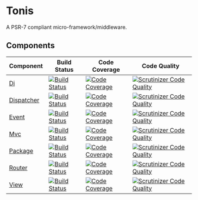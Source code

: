 Tonis
=====

A PSR-7 compliant micro-framework/middleware.

Components
----------

| Component                                            | Build Status                                                                                                                      | Code Coverage                                                                                                                          | Code Quality                                                                                                                                                |
| -----------------------------------------------------| ----------------------------------------------------------------------------------------------------------------------------------| ---------------------------------------------------------------------------------------------------------------------------------------| ------------------------------------------------------------------------------------------------------------------------------------------------------------|
| [Di](https://github.com/tonis-io/di)                 | [![Build Status](https://scrutinizer-ci.com/g/tonis-io/event/badges/build.png)](https://scrutinizer-ci.com/g/tonis-io/di)         | [![Code Coverage](https://scrutinizer-ci.com/g/tonis-io/event/badges/coverage.png)](https://scrutinizer-ci.com/g/tonis-io/di/)         | [![Scrutinizer Code Quality](https://scrutinizer-ci.com/g/tonis-io/di/badges/quality-score.png)](https://scrutinizer-ci.com/g/tonis-io/di/)                 |
| [Dispatcher](https://github.com/tonis-io/dispatcher) | [![Build Status](https://scrutinizer-ci.com/g/tonis-io/event/badges/build.png)](https://scrutinizer-ci.com/g/tonis-io/dispatcher) | [![Code Coverage](https://scrutinizer-ci.com/g/tonis-io/event/badges/coverage.png)](https://scrutinizer-ci.com/g/tonis-io/dispatcher/) | [![Scrutinizer Code Quality](https://scrutinizer-ci.com/g/tonis-io/dispatcher/badges/quality-score.png)](https://scrutinizer-ci.com/g/tonis-io/dispatcher/) |
| [Event](https://github.com/tonis-io/event)           | [![Build Status](https://scrutinizer-ci.com/g/tonis-io/event/badges/build.png)](https://scrutinizer-ci.com/g/tonis-io/event)      | [![Code Coverage](https://scrutinizer-ci.com/g/tonis-io/event/badges/coverage.png)](https://scrutinizer-ci.com/g/tonis-io/event/)      | [![Scrutinizer Code Quality](https://scrutinizer-ci.com/g/tonis-io/event/badges/quality-score.png)](https://scrutinizer-ci.com/g/tonis-io/event/)           |
| [Mvc](https://github.com/tonis-io/mvc)               | [![Build Status](https://scrutinizer-ci.com/g/tonis-io/event/badges/build.png)](https://scrutinizer-ci.com/g/tonis-io/mvc)        | [![Code Coverage](https://scrutinizer-ci.com/g/tonis-io/event/badges/coverage.png)](https://scrutinizer-ci.com/g/tonis-io/mvc/)        | [![Scrutinizer Code Quality](https://scrutinizer-ci.com/g/tonis-io/mvc/badges/quality-score.png)](https://scrutinizer-ci.com/g/tonis-io/mvc/)               |
| [Package](https://github.com/tonis-io/package)       | [![Build Status](https://scrutinizer-ci.com/g/tonis-io/event/badges/build.png)](https://scrutinizer-ci.com/g/tonis-io/package)    | [![Code Coverage](https://scrutinizer-ci.com/g/tonis-io/event/badges/coverage.png)](https://scrutinizer-ci.com/g/tonis-io/package/)    | [![Scrutinizer Code Quality](https://scrutinizer-ci.com/g/tonis-io/package/badges/quality-score.png)](https://scrutinizer-ci.com/g/tonis-io/package/)       |
| [Router](https://github.com/tonis-io/router)         | [![Build Status](https://scrutinizer-ci.com/g/tonis-io/event/badges/build.png)](https://scrutinizer-ci.com/g/tonis-io/router)     | [![Code Coverage](https://scrutinizer-ci.com/g/tonis-io/event/badges/coverage.png)](https://scrutinizer-ci.com/g/tonis-io/router/)     | [![Scrutinizer Code Quality](https://scrutinizer-ci.com/g/tonis-io/router/badges/quality-score.png)](https://scrutinizer-ci.com/g/tonis-io/router/)         |
| [View](https://github.com/tonis-io/view)             | [![Build Status](https://scrutinizer-ci.com/g/tonis-io/event/badges/build.png)](https://scrutinizer-ci.com/g/tonis-io/view)       | [![Code Coverage](https://scrutinizer-ci.com/g/tonis-io/event/badges/coverage.png)](https://scrutinizer-ci.com/g/tonis-io/view/)       | [![Scrutinizer Code Quality](https://scrutinizer-ci.com/g/tonis-io/view/badges/quality-score.png)](https://scrutinizer-ci.com/g/tonis-io/view/)             |
